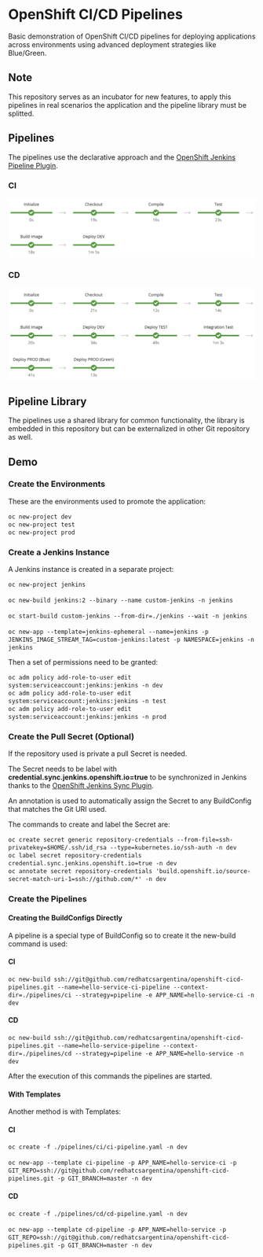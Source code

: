 # OpenShift CI/CD Pipelines

Basic demonstration of OpenShift CI/CD pipelines for deploying applications across environments using advanced deployment strategies like Blue/Green.

## Note

This repository serves as an incubator for new features, to apply this pipelines in real scenarios the application and the pipeline library must be splitted.

## Pipelines

The pipelines use the declarative approach and the [OpenShift Jenkins Pipeline Plugin](https://github.com/openshift/jenkins-client-plugin).

### CI

![CI](./demo/images/pipeline-ci.png)

### CD

![CD](./demo/images/pipeline-cd.png)

## Pipeline Library

The pipelines use a shared library for common functionality, the library is embedded in this repository but can be externalized in other Git repository as well.

## Demo

### Create the Environments

These are the environments used to promote the application:

    oc new-project dev
    oc new-project test
    oc new-project prod
    
### Create a Jenkins Instance

A Jenkins instance is created in a separate project:

    oc new-project jenkins

    oc new-build jenkins:2 --binary --name custom-jenkins -n jenkins

    oc start-build custom-jenkins --from-dir=./jenkins --wait -n jenkins

    oc new-app --template=jenkins-ephemeral --name=jenkins -p JENKINS_IMAGE_STREAM_TAG=custom-jenkins:latest -p NAMESPACE=jenkins -n jenkins

Then a set of permissions need to be granted:

    oc adm policy add-role-to-user edit system:serviceaccount:jenkins:jenkins -n dev
    oc adm policy add-role-to-user edit system:serviceaccount:jenkins:jenkins -n test
    oc adm policy add-role-to-user edit system:serviceaccount:jenkins:jenkins -n prod

### Create the Pull Secret (Optional)

If the repository used is private a pull Secret is needed.

The Secret needs to be label with **credential.sync.jenkins.openshift.io=true** to be synchronized in Jenkins thanks to the [OpenShift Jenkins Sync Plugin](https://github.com/openshift/jenkins-sync-plugin). 

An annotation is used to automatically assign the Secret to any BuildConfig that matches the Git URI used.

The commands to create and label the Secret are:

    oc create secret generic repository-credentials --from-file=ssh-privatekey=$HOME/.ssh/id_rsa --type=kubernetes.io/ssh-auth -n dev
    oc label secret repository-credentials credential.sync.jenkins.openshift.io=true -n dev
    oc annotate secret repository-credentials 'build.openshift.io/source-secret-match-uri-1=ssh://github.com/*' -n dev

### Create the Pipelines

#### Creating the BuildConfigs Directly

A pipeline is a special type of BuildConfig so to create it the new-build command is used:

#### CI 

    oc new-build ssh://git@github.com/redhatcsargentina/openshift-cicd-pipelines.git --name=hello-service-ci-pipeline --context-dir=./pipelines/ci --strategy=pipeline -e APP_NAME=hello-service-ci -n dev
    
#### CD

    oc new-build ssh://git@github.com/redhatcsargentina/openshift-cicd-pipelines.git --name=hello-service-pipeline --context-dir=./pipelines/cd --strategy=pipeline -e APP_NAME=hello-service -n dev

After the execution of this commands the pipelines are started.

#### With Templates

Another method is with Templates:

#### CI 

    oc create -f ./pipelines/ci/ci-pipeline.yaml -n dev
    
    oc new-app --template ci-pipeline -p APP_NAME=hello-service-ci -p GIT_REPO=ssh://git@github.com/redhatcsargentina/openshift-cicd-pipelines.git -p GIT_BRANCH=master -n dev

#### CD

    oc create -f ./pipelines/cd/cd-pipeline.yaml -n dev

    oc new-app --template cd-pipeline -p APP_NAME=hello-service -p GIT_REPO=ssh://git@github.com/redhatcsargentina/openshift-cicd-pipelines.git -p GIT_BRANCH=master -n dev
